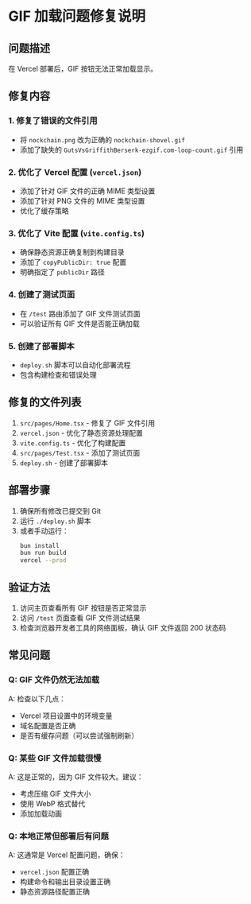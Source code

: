 # GIF 加载问题修复说明

## 问题描述
在 Vercel 部署后，GIF 按钮无法正常加载显示。

## 修复内容

### 1. 修复了错误的文件引用
- 将 `nockchain.png` 改为正确的 `nockchain-shovel.gif`
- 添加了缺失的 `GutsVsGriffithBerserk-ezgif.com-loop-count.gif` 引用

### 2. 优化了 Vercel 配置 (`vercel.json`)
- 添加了针对 GIF 文件的正确 MIME 类型设置
- 添加了针对 PNG 文件的 MIME 类型设置
- 优化了缓存策略

### 3. 优化了 Vite 配置 (`vite.config.ts`)
- 确保静态资源正确复制到构建目录
- 添加了 `copyPublicDir: true` 配置
- 明确指定了 `publicDir` 路径

### 4. 创建了测试页面
- 在 `/test` 路由添加了 GIF 文件测试页面
- 可以验证所有 GIF 文件是否能正确加载

### 5. 创建了部署脚本
- `deploy.sh` 脚本可以自动化部署流程
- 包含构建检查和错误处理

## 修复的文件列表

1. `src/pages/Home.tsx` - 修复了 GIF 文件引用
2. `vercel.json` - 优化了静态资源处理配置
3. `vite.config.ts` - 优化了构建配置
4. `src/pages/Test.tsx` - 添加了测试页面
5. `deploy.sh` - 创建了部署脚本

## 部署步骤

1. 确保所有修改已提交到 Git
2. 运行 `./deploy.sh` 脚本
3. 或者手动运行：
   ```bash
   bun install
   bun run build
   vercel --prod
   ```

## 验证方法

1. 访问主页查看所有 GIF 按钮是否正常显示
2. 访问 `/test` 页面查看 GIF 文件测试结果
3. 检查浏览器开发者工具的网络面板，确认 GIF 文件返回 200 状态码

## 常见问题

### Q: GIF 文件仍然无法加载
A: 检查以下几点：
- Vercel 项目设置中的环境变量
- 域名配置是否正确
- 是否有缓存问题（可以尝试强制刷新）

### Q: 某些 GIF 文件加载很慢
A: 这是正常的，因为 GIF 文件较大。建议：
- 考虑压缩 GIF 文件大小
- 使用 WebP 格式替代
- 添加加载动画

### Q: 本地正常但部署后有问题
A: 这通常是 Vercel 配置问题，确保：
- `vercel.json` 配置正确
- 构建命令和输出目录设置正确
- 静态资源路径配置正确
